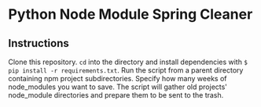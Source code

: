 # Python Node Module Spring Cleaner

## Instructions
Clone this repository. `cd` into the directory and install dependencies with `$ pip install -r requirements.txt`. Run the script from a parent directory containing npm project subdirectories. Specify how many weeks of node_modules you want to save. The script will gather old projects' node_module directories and prepare them to be sent to the trash. 